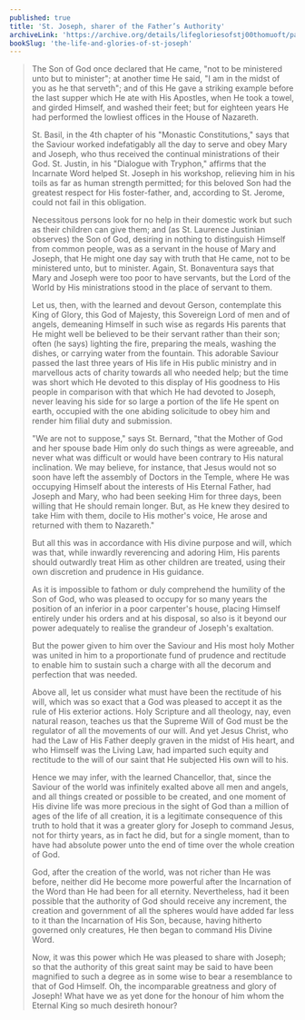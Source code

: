 ```yaml
---
published: true
title: 'St. Joseph, sharer of the Father’s Authority'
archiveLink: 'https://archive.org/details/lifegloriesofstj00thomuoft/page/359?view=theater'
bookSlug: 'the-life-and-glories-of-st-joseph'
---
```


> The Son of God once declared that He came, "not to be ministered unto but to minister"; at another time He said, "I am in the midst of you as he that serveth"; and of this He gave a striking example before the last supper which He ate with His Apostles, when He took a towel, and girded Himself, and washed their feet; but for eighteen years He had performed the lowliest offices in the House of Nazareth.
>
> St. Basil, in the 4th chapter of his "Monastic Constitutions," says that the Saviour worked indefatigably all the day to serve and obey Mary and Joseph, who thus received the continual ministrations of their God. St. Justin, in his "Dialogue with Tryphon," affirms that the Incarnate Word helped St. Joseph in his workshop, relieving him in his toils as far as human strength permitted; for this beloved Son had the greatest respect for His foster-father, and, according to St. Jerome, could not fail in this obligation.
>
> Necessitous persons look for no help in their domestic work but such as their children can give them; and (as St. Laurence Justinian observes) the Son of God, desiring in nothing to distinguish Himself from common people, was as a servant in the house of Mary and Joseph, that He might one day say with truth that He came, not to be ministered unto, but to minister. Again, St. Bonaventura says that Mary and Joseph were too poor to have servants, but the Lord of the World by His ministrations stood in the place of servant to them.
>
> Let us, then, with the learned and devout Gerson, contemplate this King of Glory, this God of Majesty, this Sovereign Lord of men and of angels, demeaning Himself in such wise as regards His parents that He might well be believed to be their servant rather than their son; often (he says) lighting the fire, preparing the meals, washing the dishes, or carrying water from the fountain. This adorable Saviour passed the last three years of His life in His public ministry and in marvellous acts of charity towards all who needed help; but the time was short which He devoted to this display of His goodness to His people in comparison with that which He had devoted to Joseph, never leaving his side for so large a portion of the life He spent on earth, occupied with the one abiding solicitude to obey him and render him filial duty and submission.
>
> "We are not to suppose," says St. Bernard, "that the Mother of God and her spouse bade Him only do such things as were agreeable, and never what was difficult or would have been contrary to His natural inclination. We may believe, for instance, that Jesus would not so soon have left the assembly of Doctors in the Temple, where He was occupying Himself about the interests of His Eternal Father, had Joseph and Mary, who had been seeking Him for three days, been willing that He should remain longer. But, as He knew they desired to take Him with them, docile to His mother's voice, He arose and returned with them to Nazareth."
>
> But all this was in accordance with His divine purpose and will, which was that, while inwardly reverencing and adoring Him, His parents should outwardly treat Him as other children are treated, using their own discretion and prudence in His guidance.
>
> As it is impossible to fathom or duly comprehend the humility of the Son of God, who was pleased to occupy for so many years the position of an inferior in a poor carpenter's house, placing Himself entirely under his orders and at his disposal, so also is it beyond our power adequately to realise the grandeur of Joseph's exaltation.
>
> But the power given to him over the Saviour and His most holy Mother was united in him to a proportionate fund of prudence and rectitude to enable him to sustain such a charge with all the decorum and perfection that was needed.
>
> Above all, let us consider what must have been the rectitude of his will, which was so exact that a God was pleased to accept it as the rule of His exterior actions. Holy Scripture and all theology, nay, even natural reason, teaches us that the Supreme Will of God must be the regulator of all the movements of our will. And yet Jesus Christ, who had the Law of His Father deeply graven in the midst of His heart, and who Himself was the Living Law, had imparted such equity and rectitude to the will of our saint that He subjected His own will to his.
>
> Hence we may infer, with the learned Chancellor, that, since the Saviour of the world was infinitely exalted above all men and angels, and all things created or possible to be created, and one moment of His divine life was more precious in the sight of God than a million of ages of the life of all creation, it is a legitimate consequence of this truth to hold that it was a greater glory for Joseph to command Jesus, not for thirty years, as in fact he did, but for a single moment, than to have had absolute power unto the end of time over the whole creation of God.
>
> God, after the creation of the world, was not richer than He was before, neither did He become more powerful after the Incarnation of the Word than He had been for all eternity. Nevertheless, had it been possible that the authority of God should receive any increment, the creation and government of all the spheres would have added far less to it than the Incarnation of His Son, because, having hitherto governed only creatures, He then began to command His Divine Word.
>
> Now, it was this power which He was pleased to share with Joseph; so that the authority of this great saint may be said to have been magnified to such a degree as in some wise to bear a resemblance to that of God Himself. Oh, the incomparable greatness and glory of Joseph! What have we as yet done for the honour of him whom the Eternal King so much desireth honour?